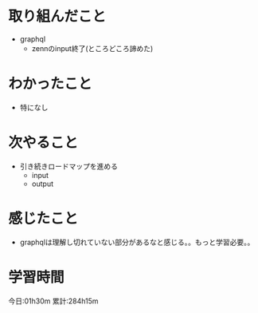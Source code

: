 # 取り組んだこと
  - graphql
    - zennのinput終了(ところどころ諦めた)

# わかったこと
  - 特になし

# 次やること
  - 引き続きロードマップを進める
    - input
    - output

# 感じたこと
  - graphqlは理解し切れていない部分があるなと感じる。。もっと学習必要。。

# 学習時間
今日:01h30m
累計:284h15m
